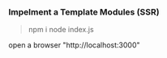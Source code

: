 ### Impelment a Template Modules (SSR)
>npm i
>node index.js

open a browser "http://localhost:3000"